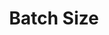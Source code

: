 ---
title: "Batch Size"

categories: ['']

tags: ['Batch', 'Size']

arabic: ['حجم الدُفعة']

publishers: ['معجم مصطلحات التعلم الآلي والتعلم العميق وعلم البيانات']

types: "word"

slug: ""
---